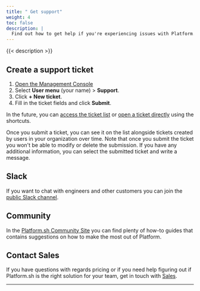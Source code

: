 ```yaml
---
title: " Get support"
weight: 4
toc: false
description: |
  Find out how to get help if you're experiencing issues with Platform.sh.
---
```


{{< description >}}


## Create a support ticket

1. [Open the Management Console](https://console.platform.sh/)
2. Select **User menu** (your name) > **Support**.
3. Click **+ New ticket**.
4. Fill in the ticket fields and click **Submit**.

In the future, you can [access the ticket list](https://console.platform.sh/-/users/~/tickets) or [open a ticket directly](https://console.platform.sh/-/users/~/tickets/open) using the shortcuts.

Once you submit a ticket, you can see it on the list alongside tickets created by users in your organization over time.
Note that once you submit the ticket you won't be able to modify or delete the submission.
If you have any additional information, you can select the submitted ticket and write a message.



## Slack

If you want to chat with engineers and other customers you can join the [public Slack channel](https://chat.platform.sh/).

## Community

In the [Platform.sh Community Site](https://community.platform.sh/) you can find plenty of how-to guides that contains suggestions on how to make the most out of Platform.


## Contact Sales

If you have questions with regards pricing or if you need help figuring out if Platform.sh is the right solution for your team, get in touch with [Sales](https://platform.sh/contact/).

---

